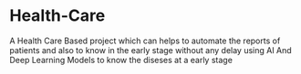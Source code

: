 # Health-Care
 A Health Care Based project which can helps to automate the reports of patients and also to know in the early stage without any delay using AI And Deep Learning Models
 to know the diseses at a early stage
 
